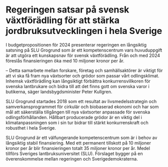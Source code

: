 # Regeringen satsar på svensk växtförädling för att stärka jordbruksutvecklingen i hela Sverige

I budgetpropositionen för 2024 presenterar regeringen en långsiktig satsning på SLU Grogrund som är ett kompetenscentrum vars huvuduppgift är att utgöra ett kunskapsnav för svensk växtförädling. Från och med 2024 föreslås finansieringen öka med 10 miljoner kronor per år.

– Detta samarbete mellan forskare, företag och samhällsaktörer är viktigt för att vi ska få fram nya växtsorter och grödor som passar vårt odlingsklimat. Inhemsk växtförädling kan långsiktigt förbättra konkurrensvillkoren för svenska lantbrukare och bidra till att det finns gott om svenska varor i butikerna, säger landsbygdsminister Peter Kullgren.

SLU Grogrund startades 2018 som ett resultat av livsmedelsstrategin och samverkansprogrammet för cirkulär och biobaserad ekonomi och har som mål att säkerställa tillgången till nya växtsorter anpassade för svenska odlingsförhållanden. Hållbart producerade grödor är en viktig del i klimatanpassningen som i sin tur bidrar till stärkt konkurrenskraft och robusthet i hela Sverige.

SLU Grogrund är ett välfungerande kompetenscentrum som är i behov av långsiktig stabil finansiering. Med ett permanent tillskott på 10 miljoner kronor per år blir finansieringen totalt 35 miljoner kronor per år. Medel tillförs Sveriges lantbruksuniversitet (SLU). Förslaget bygger på en överenskommelse mellan regeringen och Sverigedemokraterna.
